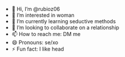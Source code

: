 - 👋 Hi, I’m @rubioz06
- 👀 I’m interested in woman
- 🌱 I’m currently learning seductive methods
- 💞️ I’m looking to collaborate on a relationship
- 📫 How to reach me: DM me
- 😄 Pronouns: se/xo
- ⚡ Fun fact: I like head

<!---
rubioz06/rubioz06 is a ✨ special ✨ repository because its `README.md` (this file) appears on your GitHub profile.
You can click the Preview link to take a look at your changes.
--->
